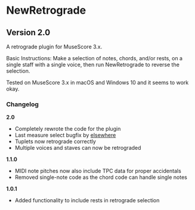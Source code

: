 # NewRetrograde

## Version 2.0

A retrograde plugin for MuseScore 3.x.

Basic Instructions:
Make a selection of notes, chords, and/or rests, on a single staff with a single voice, then run NewRetrograde to reverse the selection.

Tested on MuseScore 3.x in macOS and Windows 10 and it seems to work okay.

### Changelog

**2.0**

- Completely rewrote the code for the plugin
- Last measure select bugfix by [elsewhere](https://musescore.org/en/node/333755#comment-1152666)
- Tuplets now retrograde correctly
- Multiple voices and staves can now be retrograded

**1.1.0**

- MIDI note pitches now also include TPC data for proper accidentals
- Removed single-note code as the chord code can handle single notes

**1.0.1**

- Added functionality to include rests in retrograde selection